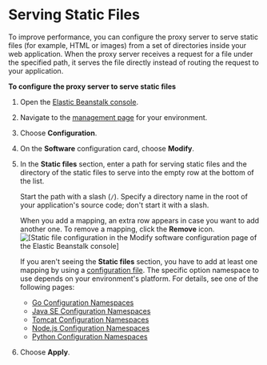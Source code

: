 # Serving Static Files<a name="environment-cfg-staticfiles"></a>

To improve performance, you can configure the proxy server to serve static files \(for example, HTML or images\) from a set of directories inside your web application\. When the proxy server receives a request for a file under the specified path, it serves the file directly instead of routing the request to your application\.

**To configure the proxy server to serve static files**

1. Open the [Elastic Beanstalk console](https://console.aws.amazon.com/elasticbeanstalk)\.

1. Navigate to the [management page](environments-console.md) for your environment\.

1. Choose **Configuration**\.

1. On the **Software** configuration card, choose **Modify**\.

1. In the **Static files** section, enter a path for serving static files and the directory of the static files to serve into the empty row at the bottom of the list\.

   Start the path with a slash \(`/`\)\. Specify a directory name in the root of your application's source code; don't start it with a slash\.

   When you add a mapping, an extra row appears in case you want to add another one\. To remove a mapping, click the **Remove** icon\.  
![\[Static file configuration in the Modify software configuration page of the Elastic Beanstalk console\]](http://docs.aws.amazon.com/elasticbeanstalk/latest/dg/images/environment-cfg-static-files.png)

   If you aren't seeing the **Static files** section, you have to add at least one mapping by using a [configuration file](ebextensions.md)\. The specific option namespace to use depends on your environment's platform\. For details, see one of the following pages:
   + [Go Configuration Namespaces](go-environment.md#go-namespaces)
   + [Java SE Configuration Namespaces](java-se-platform.md#java-se-namespaces)
   + [Tomcat Configuration Namespaces](java-tomcat-platform.md#java-tomcat-namespaces)
   + [Node\.js Configuration Namespaces](create_deploy_nodejs.container.md#nodejs-namespaces)
   + [Python Configuration Namespaces](create-deploy-python-container.md#python-namespaces)

1. Choose **Apply**\.